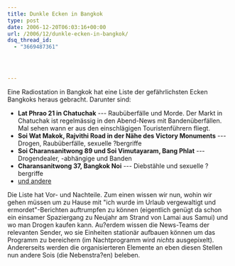 ```yaml
---
title: Dunkle Ecken in Bangkok
type: post
date: 2006-12-20T06:03:16+00:00
url: /2006/12/dunkle-ecken-in-bangkok/
dsq_thread_id:
  - "3669487361"




---
```

Eine Radiostation in Bangkok hat eine Liste der gefährlichsten Ecken Bangkoks heraus gebracht. Darunter sind:

  * **Lat Phrao 21 in Chatuchak** --- Raubüberfälle und Morde. Der Markt in Chatuchak ist regelmässig in den Abend-News mit Bandenüberfällen. Mal sehen wann er aus den einschlägigen Touristenführern fliegt.
  * **Soi Wat Makok, Rajvithi Road in der Nähe des Victory Monuments** --- Drogen, Raubüberfälle, sexuelle ?bergriffe
  * **Soi Charansanitwong 89 und Soi Vimutayaram, Bang Phlat** --- Drogendealer, -abhängige und Banden
  * **Charansanitwong 37, Bangkok Noi** --- Diebstähle und sexuelle ?bergriffe
  * [und andere][1]

Die Liste hat Vor- und Nachteile. Zum einen wissen wir nun, wohin wir gehen müssen um zu Hause mit "ich wurde im Urlaub vergewaltigt und ermordet"-Berichten auftrumpfen zu können (eigentlich genügt da schon ein einsamer Spaziergang zu Neujahr am Strand von Lamai aus Samui) und wo man Drogen kaufen kann. Au?erdem wissen die News-Teams der relevanten Sender, wo sie Einheiten stationär aufbauen können um das Programm zu bereichern (im Nachtprogramm wird _nichts_ ausgepixelt). Andererseits werden die organisierteren Elemente an eben diesen Stellen nun andere Sois (die Nebenstra?en) beleben.

 [1]: http://www.nationmultimedia.com/2006/12/20/national/national_30022050.php

